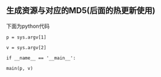 ## 生成资源与对应的MD5(后面的热更新使用)

下面为python代码

	p = sys.argv[1]
	
	v = sys.argv[2]
	
	if __name__ == '__main__':
    
	main(p, v)
	
	
